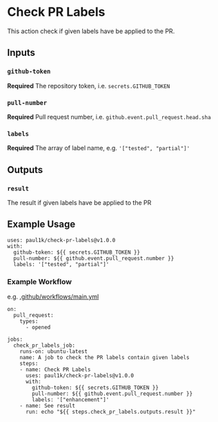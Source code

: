 # Check PR Labels

This action check if given labels have be applied to the PR.

## Inputs

### `github-token`

**Required** The repository token, i.e. `secrets.GITHUB_TOKEN`

### `pull-number`

**Required** Pull request number, i.e. `github.event.pull_request.head.sha`

### `labels`

**Required** The array of label name, e.g. `'["tested", "partial"]'`

## Outputs

### `result`

The result if given labels have be applied to the PR

## Example Usage

```
uses: paul1k/check-pr-labels@v1.0.0
with:
  github-token: ${{ secrets.GITHUB_TOKEN }}
  pull-number: ${{ github.event.pull_request.number }}
  labels: '["tested", "partial"]'
```

### Example Workflow
e.g. [.github/workflows/main.yml](https://github.com/paul1k/check-pr-labels/blob/master/.github/workflows/main.yml)
```
on:
  pull_request:
    types:
      - opened

jobs:
  check_pr_labels_job:
    runs-on: ubuntu-latest
    name: A job to check the PR labels contain given labels
    steps:
    - name: Check PR Labels
      uses: paul1k/check-pr-labels@v1.0.0
      with:
        github-token: ${{ secrets.GITHUB_TOKEN }}
        pull-number: ${{ github.event.pull_request.number }}
        labels: '["enhancement"]'
    - name: See result
      run: echo "${{ steps.check_pr_labels.outputs.result }}"
```